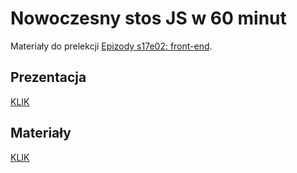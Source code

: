 # Nowoczesny stos JS w 60 minut

Materiały do prelekcji [Epizody s17e02: front-end](https://www.facebook.com/events/1098645780282015/).

## Prezentacja

[KLIK](https://fracz.github.io/js-stack-60/)

## Materiały

[KLIK](https://fracz.github.io/js-stack-60/app)
